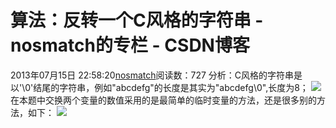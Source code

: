 # 算法：反转一个C风格的字符串 - nosmatch的专栏 - CSDN博客
2013年07月15日 22:58:20[nosmatch](https://me.csdn.net/HDUTigerkin)阅读数：727
分析：C风格的字符串是以'\0'结尾的字符串，例如"abcdefg"的长度是其实为"abcdefg\0",长度为8；
![](https://img-blog.csdn.net/20130715225843328)
在本题中交换两个变量的数值采用的是最简单的临时变量的方法，还是很多别的方法，如下：
![](https://img-blog.csdn.net/20130715230230562)
